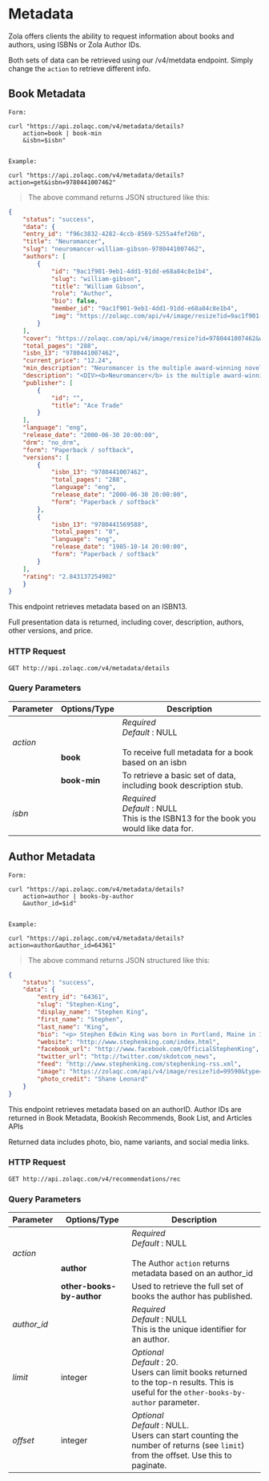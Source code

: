 # Metadata

Zola offers clients the ability to request information about books and authors, using ISBNs or Zola Author IDs.

Both sets of data can be retrieved using our /v4/metdata endpoint. Simply change the `action` to retrieve different info.

## Book Metadata

```shell
Form:

curl "https://api.zolaqc.com/v4/metadata/details?
	action=book | book-min
	&isbn=$isbn"


Example:

curl "https://api.zolaqc.com/v4/metadata/details?action=get&isbn=9780441007462"
```

> The above command returns JSON structured like this:

```json
{
	"status": "success",
	"data": {
	"entry_id": "f96c3832-4282-4ccb-8569-5255a4fef26b",
	"title": "Neuromancer",
	"slug": "neuromancer-william-gibson-9780441007462",
	"authors": [
		{
			"id": "9ac1f901-9eb1-4dd1-91dd-e68a84c8e1b4",
			"slug": "william-gibson",
			"title": "William Gibson",
			"role": "Author",
			"bio": false,
			"member_id": "9ac1f901-9eb1-4dd1-91dd-e68a84c8e1b4",
			"img": "https://zolaqc.com/api/v4/image/resize?id=9ac1f901-9eb1-4dd1-91dd-e68a84c8e1b4&type=author&w=250"
		}
	],
	"cover": "https://zolaqc.com/api/v4/image/resize?id=9780441007462&w=420",
	"total_pages": "288",
	"isbn_13": "9780441007462",
	"current_price": "12.24",
	"min_description": "Neuromancer is the multiple award-winning novel that launched the astonishing career of William Gibson. The first fully-realized glimpse of humankind's digital future, it is a shocking vision that has challenged our assumptions about our technology and ourselves, reinvented the way we speak and think, and forever altered the landscape of our imaginations. Now, for the first time&hellip;",
	"description": "<DIV><b>Neuromancer</b> is the multiple award-winning novel that launched the astonishing career of William Gibson. The first fully-realized glimpse of humankind's digital future, it is a shocking vision that has challenged our assumptions about our technology and ourselves, reinvented the way we speak and think, and forever altered the landscape of our imaginations. <p>Now, for the first time, Ace Books is proud to present this groundbreaking literary achievement in a trade paperback edition.</p> <p>&#160;</p> </div>",
	"publisher": [
		{
			"id": "",
			"title": "Ace Trade"
		}
	],
	"language": "eng",
	"release_date": "2000-06-30 20:00:00",
	"drm": "no_drm",
	"form": "Paperback / softback",
	"versions": [
		{
			"isbn_13": "9780441007462",
			"total_pages": "288",
			"language": "eng",
			"release_date": "2000-06-30 20:00:00",
			"form": "Paperback / softback"
		},
		{
			"isbn_13": "9780441569588",
			"total_pages": "0",
			"language": "eng",
			"release_date": "1985-10-14 20:00:00",
			"form": "Paperback / softback"
		}
	],
	"rating": "2.843137254902"
	}
}
```



This endpoint retrieves metadata based on an ISBN13. 

Full presentation data is returned, including cover, description, authors, other versions, and price. 

### HTTP Request

`GET http://api.zolaqc.com/v4/metadata/details`

### Query Parameters

Parameter | Options/Type | Description
--------- | ------- | ------- |
| *action* | <br><br><br> **book** | _Required_ <br> _Default_ : NULL <br><br> To receive full metadata for a book based on an isbn |
|		 | **book-min** | To retrieve a basic set of data, including book description stub. |
| *isbn* | | _Required_ <br> _Default_ : NULL <br> This is the ISBN13 for the book you would like data for. |

## Author Metadata

```shell
Form:

curl "https://api.zolaqc.com/v4/metadata/details?
	action=author | books-by-author
	&author_id=$id"


Example:

curl "https://api.zolaqc.com/v4/metadata/details?action=author&author_id=64361"
```
> The above command returns JSON structured like this:


```json
{
	"status": "success",
	"data": {
		"entry_id": "64361",
		"slug": "Stephen-King",
		"display_name": "Stephen King",
		"first_name": "Stephen",
		"last_name": "King",
		"bio": "<p> Stephen Edwin King was born in Portland, Maine in 1947, the second son of Donald and Nellie Ruth Pillsbury King. After his parents separated when Stephen was a toddler, he and his older brother, David, were raised by his mother. </p>",
		"website": "http://www.stephenking.com/index.html",
		"facebook_url": "http://www.facebook.com/OfficialStephenKing",
		"twitter_url": "http://twitter.com/skdotcom_news",
		"feed": "http://www.stephenking.com/stephenking-rss.xml",
		"image": "https://zolaqc.com/api/v4/image/resize?id=99590&type=author&w=500",
		"photo_credit": "Shane Leonard"
	}
}
```

This endpoint retrieves metadata based on an authorID. Author IDs are returned in Book Metadata, Bookish Recommends, Book List, and Articles APIs

Returned data includes photo, bio, name variants, and social media links.

### HTTP Request

`GET http://api.zolaqc.com/v4/recommendations/rec`

### Query Parameters

Parameter | Options/Type | Description
--------- | ------- | ------- |
| *action* | <br><br><br> **author** | _Required_ <br> _Default_ : NULL <br><br> The Author `action` returns metadata based on an author_id |
|		 | **other-books-by-author** | Used to retrieve the full set of books the author has published. |
| *author_id* | | _Required_ <br> _Default_ : NULL <br> This is the unique identifier for an author. |
| *limit* | integer | _Optional_ <br> _Default_ : 20. <br>  Users can limit books returned to the top-n results. This is useful for the `other-books-by-author` parameter. |
| *offset* | integer | _Optional_ <br> _Default_ : NULL. <br> Users can start counting the number of returns (see `limit`) from the offset. Use this to paginate. |




